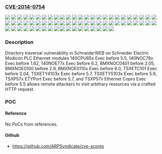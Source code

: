 ### [CVE-2014-0754](https://cve.mitre.org/cgi-bin/cvename.cgi?name=CVE-2014-0754)
![](https://img.shields.io/static/v1?label=Product&message=Ethernet%20modules%20for%20M340%2C%20Quantum%20and%20Premium%20PLC%20ranges&color=blue)
![](https://img.shields.io/static/v1?label=Version&message=140CPU65150%20&color=brightgreen)
![](https://img.shields.io/static/v1?label=Version&message=140CPU65160%20&color=brightgreen)
![](https://img.shields.io/static/v1?label=Version&message=140CPU65260%20&color=brightgreen)
![](https://img.shields.io/static/v1?label=Version&message=140NOC77100%20&color=brightgreen)
![](https://img.shields.io/static/v1?label=Version&message=140NOC78000%20&color=brightgreen)
![](https://img.shields.io/static/v1?label=Version&message=140NOC78100%20&color=brightgreen)
![](https://img.shields.io/static/v1?label=Version&message=140NOE77100%20&color=brightgreen)
![](https://img.shields.io/static/v1?label=Version&message=140NOE77101%20&color=brightgreen)
![](https://img.shields.io/static/v1?label=Version&message=140NOE77101C%20&color=brightgreen)
![](https://img.shields.io/static/v1?label=Version&message=140NOE77110%20&color=brightgreen)
![](https://img.shields.io/static/v1?label=Version&message=140NOE77111%20&color=brightgreen)
![](https://img.shields.io/static/v1?label=Version&message=140NOE77111C%20&color=brightgreen)
![](https://img.shields.io/static/v1?label=Version&message=140NWM10000%20&color=brightgreen)
![](https://img.shields.io/static/v1?label=Version&message=170ENT11001%20&color=brightgreen)
![](https://img.shields.io/static/v1?label=Version&message=170ENT11002%20&color=brightgreen)
![](https://img.shields.io/static/v1?label=Version&message=170ENT11002C%20&color=brightgreen)
![](https://img.shields.io/static/v1?label=Version&message=171CCC96020%20&color=brightgreen)
![](https://img.shields.io/static/v1?label=Version&message=171CCC96020C%20&color=brightgreen)
![](https://img.shields.io/static/v1?label=Version&message=171CCC96030%20&color=brightgreen)
![](https://img.shields.io/static/v1?label=Version&message=171CCC96030C%20&color=brightgreen)
![](https://img.shields.io/static/v1?label=Version&message=171CCC98020%20&color=brightgreen)
![](https://img.shields.io/static/v1?label=Version&message=171CCC98030%20&color=brightgreen)
![](https://img.shields.io/static/v1?label=Version&message=BMXNOC0401%20&color=brightgreen)
![](https://img.shields.io/static/v1?label=Version&message=BMXNOC0402%20&color=brightgreen)
![](https://img.shields.io/static/v1?label=Version&message=BMXNOE0100%20&color=brightgreen)
![](https://img.shields.io/static/v1?label=Version&message=BMXNOE0110%20&color=brightgreen)
![](https://img.shields.io/static/v1?label=Version&message=BMXNOE0110H%20&color=brightgreen)
![](https://img.shields.io/static/v1?label=Version&message=BMXNOR0200H%20&color=brightgreen)
![](https://img.shields.io/static/v1?label=Version&message=BMXP342020%20&color=brightgreen)
![](https://img.shields.io/static/v1?label=Version&message=BMXP342020H%20&color=brightgreen)
![](https://img.shields.io/static/v1?label=Version&message=BMXP342030%20&color=brightgreen)
![](https://img.shields.io/static/v1?label=Version&message=BMXP3420302%20&color=brightgreen)
![](https://img.shields.io/static/v1?label=Version&message=BMXP3420302H%20&color=brightgreen)
![](https://img.shields.io/static/v1?label=Version&message=BMXP342030H%20&color=brightgreen)
![](https://img.shields.io/static/v1?label=Version&message=BMXPRMxxxx%20&color=brightgreen)
![](https://img.shields.io/static/v1?label=Version&message=STBNIC2212%20&color=brightgreen)
![](https://img.shields.io/static/v1?label=Version&message=STBNIP2212%20&color=brightgreen)
![](https://img.shields.io/static/v1?label=Version&message=TSXETC0101%20&color=brightgreen)
![](https://img.shields.io/static/v1?label=Version&message=TSXETC100%20&color=brightgreen)
![](https://img.shields.io/static/v1?label=Version&message=TSXETY110WS%20&color=brightgreen)
![](https://img.shields.io/static/v1?label=Version&message=TSXETY110WSC%20&color=brightgreen)
![](https://img.shields.io/static/v1?label=Version&message=TSXETY4103%20&color=brightgreen)
![](https://img.shields.io/static/v1?label=Version&message=TSXETY4103C%20&color=brightgreen)
![](https://img.shields.io/static/v1?label=Version&message=TSXETY5103%20&color=brightgreen)
![](https://img.shields.io/static/v1?label=Version&message=TSXETY5103C%20&color=brightgreen)
![](https://img.shields.io/static/v1?label=Version&message=TSXETZ410%20&color=brightgreen)
![](https://img.shields.io/static/v1?label=Version&message=TSXETZ510%20&color=brightgreen)
![](https://img.shields.io/static/v1?label=Version&message=TSXNTP100%20&color=brightgreen)
![](https://img.shields.io/static/v1?label=Version&message=TSXP571634M%20&color=brightgreen)
![](https://img.shields.io/static/v1?label=Version&message=TSXP572623M%20&color=brightgreen)
![](https://img.shields.io/static/v1?label=Version&message=TSXP572623MC%20&color=brightgreen)
![](https://img.shields.io/static/v1?label=Version&message=TSXP572634M%20&color=brightgreen)
![](https://img.shields.io/static/v1?label=Version&message=TSXP572823M%20&color=brightgreen)
![](https://img.shields.io/static/v1?label=Version&message=TSXP572823MC%20&color=brightgreen)
![](https://img.shields.io/static/v1?label=Version&message=TSXP573623AM%20&color=brightgreen)
![](https://img.shields.io/static/v1?label=Version&message=TSXP573623M%20&color=brightgreen)
![](https://img.shields.io/static/v1?label=Version&message=TSXP573623MC%20&color=brightgreen)
![](https://img.shields.io/static/v1?label=Version&message=TSXP573634M%20&color=brightgreen)
![](https://img.shields.io/static/v1?label=Version&message=TSXP574634M%20&color=brightgreen)
![](https://img.shields.io/static/v1?label=Version&message=TSXP574823AM%20&color=brightgreen)
![](https://img.shields.io/static/v1?label=Version&message=TSXP574823M%20&color=brightgreen)
![](https://img.shields.io/static/v1?label=Version&message=TSXP574823MC%20&color=brightgreen)
![](https://img.shields.io/static/v1?label=Version&message=TSXP575634M%20&color=brightgreen)
![](https://img.shields.io/static/v1?label=Version&message=TSXP576634M%20&color=brightgreen)
![](https://img.shields.io/static/v1?label=Version&message=TSXWMY100%20&color=brightgreen)
![](https://img.shields.io/static/v1?label=Version&message=TSXWMY100C%20&color=brightgreen)
![](https://img.shields.io/static/v1?label=Vulnerability&message=n%2Fa&color=brightgreen)

### Description

Directory traversal vulnerability in SchneiderWEB on Schneider Electric Modicon PLC Ethernet modules 140CPU65x Exec before 5.5, 140NOC78x Exec before 1.62, 140NOE77x Exec before 6.2, BMXNOC0401 before 2.05, BMXNOE0100 before 2.9, BMXNOE0110x Exec before 6.0, TSXETC101 Exec before 2.04, TSXETY4103x Exec before 5.7, TSXETY5103x Exec before 5.9, TSXP57x ETYPort Exec before 5.7, and TSXP57x Ethernet Copro Exec before 5.5 allows remote attackers to visit arbitrary resources via a crafted HTTP request.

### POC

#### Reference
No PoCs from references.

#### Github
- https://github.com/ARPSyndicate/cve-scores

